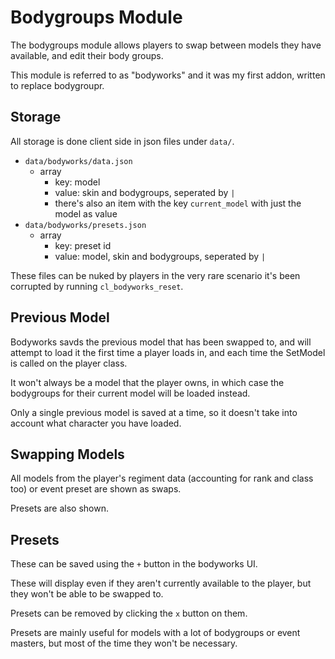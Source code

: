 # Bodygroups Module

The bodygroups module allows players to swap between models they have available, and edit their body groups.

This module is referred to as "bodyworks" and it was my first addon, written to replace bodygroupr.

## Storage

All storage is done client side in json files under `data/`.

* `data/bodyworks/data.json`
    * array
        * key: model
        * value: skin and bodygroups, seperated by `|`
        * there's also an item with the key `current_model` with just the model as value
* `data/bodyworks/presets.json`
    * array
        * key: preset id
        * value: model, skin and bodygroups, seperated by `|`

These files can be nuked by players in the very rare scenario it's been corrupted by running `cl_bodyworks_reset`.

## Previous Model

Bodyworks savds the previous model that has been swapped to, and will attempt to load it the first time a player loads in, and each time the SetModel is called on the player class.

It won't always be a model that the player owns, in which case the bodygroups for their current model will be loaded instead.

Only a single previous model is saved at a time, so it doesn't take into account what character you have loaded.

## Swapping Models

All models from the player's regiment data (accounting for rank and class too) or event preset are shown as swaps.

Presets are also shown.

## Presets

These can be saved using the `+` button in the bodyworks UI.

These will display even if they aren't currently available to the player, but they won't be able to be swapped to.

Presets can be removed by clicking the `x` button on them.

Presets are mainly useful for models with a lot of bodygroups or event masters, but most of the time they won't be necessary.

